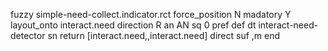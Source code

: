 fuzzy simple-need-collect.indicator.rct
   force_position N
   madatory Y
   layout_onto interact.need
   direction R
   an AN
   sq 0
   pref 
   def 
    dt interact-need-detector
    sn 
    return [interact.need,,interact.need]
    direct 
   suf ,m
end
